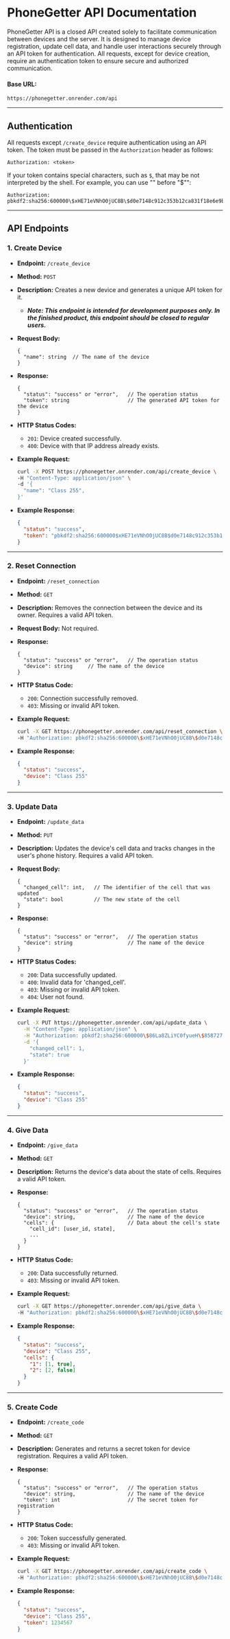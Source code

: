 # **PhoneGetter API Documentation**

PhoneGetter API is a closed API created solely to facilitate communication between devices and the server. It is 
designed to manage device registration, update cell data, and handle user interactions securely through an API token 
for authentication. All requests, except for device creation, require an authentication token to ensure secure and 
authorized communication.

#### **Base URL:**
`https://phonegetter.onrender.com/api`

---

## **Authentication**

All requests except `/create_device` require authentication using an API token. The token must be passed in the `Authorization` header as follows:

```
Authorization: <token>
```

If your token contains special characters, such as `$`, that may be not interpreted by the shell. For example, you can use "\" before "$"":

```
Authorization: pbkdf2:sha256:600000\$xHE71eVNhO0jUC8B\$d0e7148c912c353b12ca831f18e6e9b59f639ff319319ae5dae5ed3fa85cc985
```

---

## API Endpoints

### **1. Create Device**
- **Endpoint:** `/create_device`
- **Method:** `POST`
- **Description:** Creates a new device and generates a unique API token for it.
  - **_Note: This endpoint is intended for development purposes only. In the finished product, this endpoint should be closed to regular users._**
- **Request Body:**
  ```
  {
    "name": string  // The name of the device
  }
  ```
- **Response:**
  ```
  {
    "status": "success" or "error",   // The operation status
    "token": string                   // The generated API token for the device
  }
  ```
- **HTTP Status Codes:**
  - `201`: Device created successfully.
  - `400`: Device with that IP address already exists.
  
- **Example Request:**
  ```bash
  curl -X POST https://phonegetter.onrender.com/api/create_device \
  -H "Content-Type: application/json" \
  -d '{
    "name": "Class 255",
  }'
  ```
- **Example Response:**
  ```json
  {
    "status": "success",
    "token": "pbkdf2:sha256:600000$xHE71eVNhO0jUC8B$d0e7148c912c353b12ca831f18e6e9b59f639ff319319ae5dae5ed3fa85cc985"
  }
  ```

---

### **2. Reset Connection**
- **Endpoint:** `/reset_connection`
- **Method:** `GET`
- **Description:** Removes the connection between the device and its owner. Requires a valid API token.
- **Request Body:** Not required.
- **Response:**
  ```
  {
    "status": "success" or "error",   // The operation status
    "device": string     // The name of the device
  }
  ```
- **HTTP Status Code:**
  - `200`: Connection successfully removed.
  - `403`: Missing or invalid API token.

- **Example Request:**
  ```bash
  curl -X GET https://phonegetter.onrender.com/api/reset_connection \
  -H "Authorization: pbkdf2:sha256:600000\$xHE71eVNhO0jUC8B\$d0e7148c912c353b12ca831f18e6e9b59f639ff319319ae5dae5ed3fa85cc985"
  ```

- **Example Response:**
  ```json
  {
    "status": "success",
    "device": "Class 255"
  }
  ```

---

### **3. Update Data**
- **Endpoint:** `/update_data`
- **Method:** `PUT`
- **Description:** Updates the device's cell data and tracks changes in the user's phone history. Requires a valid API token.
- **Request Body:**
  ```
  {
    "changed_cell": int,   // The identifier of the cell that was updated
    "state": bool          // The new state of the cell
  }
  ```
- **Response:**
  ```
  {
    "status": "success" or "error",   // The operation status
    "device": string                  // The name of the device
  }
  ```
- **HTTP Status Codes:**
  - `200`: Data successfully updated.
  - `400`: Invalid data for 'changed_cell'.
  - `403`: Missing or invalid API token.
  - `404`: User not found.
  
- **Example Request:**
  ```bash
  curl -X PUT https://phonegetter.onrender.com/api/update_data \
    -H "Content-Type: application/json" \
    -H "Authorization: pbkdf2:sha256:600000\$86La8ZLiYC0fyueH\$858727d0608b50906633a9d3a692d597016a0f9cddfb19ffece4fb2d66aafd03" \
    -d '{
      "changed_cell": 1,
      "state": true
    }'
  ```
- **Example Response:**
  ```json
  {
    "status": "success",
    "device": "Class 255"
  }
  ```

---

### **4. Give Data**
- **Endpoint:** `/give_data`
- **Method:** `GET`
- **Description:** Returns the device's data about the state of cells. Requires a valid API token.
- **Response:**
  ```
  {
    "status": "success" or "error",   // The operation status
    "device": string,                 // The name of the device
    "cells": {                        // Data about the cell's state
      "cell_id": [user_id, state],
      ...
    }
  }
  ```
- **HTTP Status Code:**
  - `200`: Data successfully returned.
  - `403`: Missing or invalid API token.

- **Example Request:**
  ```bash
  curl -X GET https://phonegetter.onrender.com/api/give_data \
  -H "Authorization: pbkdf2:sha256:600000\$xHE71eVNhO0jUC8B\$d0e7148c912c353b12ca831f18e6e9b59f639ff319319ae5dae5ed3fa85cc985"
  ```

- **Example Response:**
  ```json
  {
    "status": "success",
    "device": "Class 255",
    "cells": {
      "1": [1, true],
      "2": [2, false]
    }
  }
  ```

---

### **5. Create Code**
- **Endpoint:** `/create_code`
- **Method:** `GET`
- **Description:** Generates and returns a secret token for device registration. Requires a valid API token.
- **Response:**
  ```
  {
    "status": "success" or "error",   // The operation status
    "device": string,                 // The name of the device
    "token": int                      // The secret token for registration
  }
  ```
- **HTTP Status Code:**
  - `200`: Token successfully generated.
  - `403`: Missing or invalid API token.

- **Example Request:**
  ```bash
  curl -X GET https://phonegetter.onrender.com/api/create_code \
  -H "Authorization: pbkdf2:sha256:600000\$xHE71eVNhO0jUC8B\$d0e7148c912c353b12ca831f18e6e9b59f639ff319319ae5dae5ed3fa85cc985"
  ```

- **Example Response:**
  ```json
  {
    "status": "success",
    "device": "Class 255",
    "token": 1234567
  }
  ```
